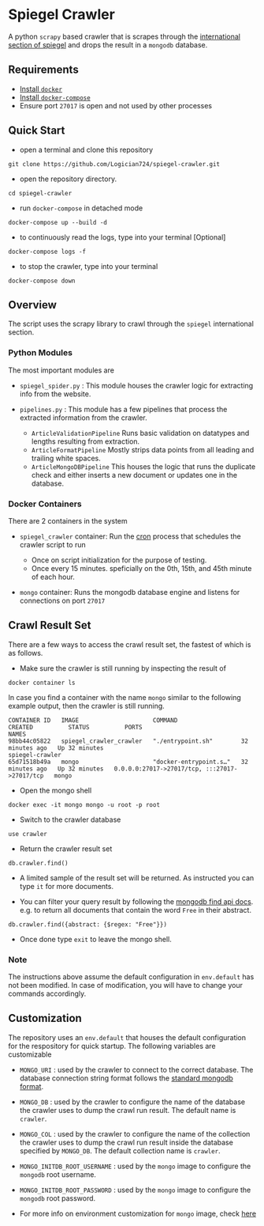 # Spiegel Crawler
A python `scrapy` based crawler that is scrapes through the [international section of spiegel](https://www.spiegel.de/international/) and drops the result in a `mongodb` database.

## Requirements
- [Install `docker`](https://docs.docker.com/engine/install/)
- [Install `docker-compose`](https://docs.docker.com/compose/install/)
- Ensure port `27017` is open and not used by other processes

## Quick Start
- open a terminal and clone this repository
```
git clone https://github.com/Logician724/spiegel-crawler.git 
```
- open the repository directory. 
```
cd spiegel-crawler
```
- run `docker-compose` in detached mode
```
docker-compose up --build -d  
```
- to continuously read the logs, type into your terminal [Optional]
```
docker-compose logs -f
```
- to stop the crawler, type into your terminal
```
docker-compose down
```

## Overview
The script uses the scrapy library to crawl through the `spiegel` international section.

### Python Modules
The most important modules are
- `spiegel_spider.py` : This module houses the crawler logic for extracting info from the website.
- `pipelines.py` : This module has a few pipelines that process the extracted information from the crawler.

    - `ArticleValidationPipeline` Runs basic validation on datatypes and lengths resulting from extraction.
    - `ArticleFormatPipeline` Mostly strips data points from all leading and trailing white spaces.
    - `ArticleMongoDBPipeline` This houses the logic that runs the duplicate check and either inserts a new document or updates one in the database.

### Docker Containers
There are 2 containers in the system

- `spiegel_crawler` container: Run the [cron](https://wiki.debian.org/cron) process that schedules the crawler script to run

    - Once on script initialization for the purpose of testing.
    - Once every 15 minutes. speficially on the 0th, 15th, and 45th minute of each hour.
- `mongo` container: Runs the mongodb database engine and listens for connections on port `27017` 

## Crawl Result Set

There are a few ways to access the crawl result set, the fastest of which is as follows.
- Make sure the crawler is still running by inspecting the result of
```
docker container ls
```
In case you find a container with the name `mongo` similar to the following example output, then the crawler is still running.
```
CONTAINER ID   IMAGE                     COMMAND                  CREATED          STATUS          PORTS                                           NAMES
98bb44c05822   spiegel_crawler_crawler   "./entrypoint.sh"        32 minutes ago   Up 32 minutes                                                   spiegel-crawler
65d71518b49a   mongo                     "docker-entrypoint.s…"   32 minutes ago   Up 32 minutes   0.0.0.0:27017->27017/tcp, :::27017->27017/tcp   mongo
```
- Open the mongo shell
```
docker exec -it mongo mongo -u root -p root
```
- Switch to the crawler database
```
use crawler
```
- Return the crawler result set
```
db.crawler.find()
```
- A limited sample of the result set will be returned. As instructed you can type `it` for more documents.

- You can filter your query result by following the [mongodb find api docs](https://docs.mongodb.com/manual/reference/method/db.collection.find/). e.g. to return all documents that contain the word `Free` in their abstract.

```
db.crawler.find({abstract: {$regex: "Free"}})
```
- Once done type `exit` to leave the mongo shell.

### Note
The instructions above assume the default configuration in `env.default` has not been modified. In case of modification, you will have to change your commands accordingly.

## Customization

The repository uses an `env.default` that houses the default configuration for the respository for quick startup. The following variables are customizable

- `MONGO_URI` : used by the crawler to connect to the correct database. The database connection string format follows the [standard mongodb format](https://docs.mongodb.com/manual/reference/connection-string/).

- `MONGO_DB` : used by the crawler to configure the name of the database the crawler uses to dump the crawl run result. The default name is `crawler`.

- `MONGO_COL` : used by the crawler to configure the name of the collection the crawler uses to dump the crawl run result inside the database specified by `MONGO_DB`. The default collection name is `crawler`.

- `MONGO_INITDB_ROOT_USERNAME` : used by the `mongo` image to configure the `mongodb` root username.

- `MONGO_INITDB_ROOT_PASSWORD` : used by the `mongo` image to configure the `mongodb` root password.

- For more info on environment customization for `mongo` image, check [here](https://hub.docker.com/_/mongo/)